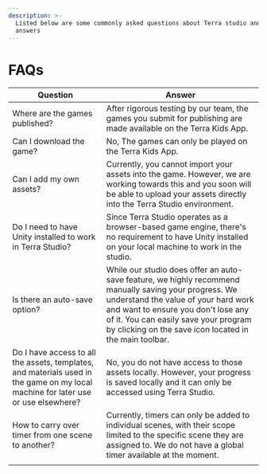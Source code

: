 ```yaml
---
description: >-
  Listed below are some commonly asked questions about Terra studio and there
  answers
---
```


# FAQs

| Question                                                                                                                          | Answer                                                                                                                                                                                                                                                                                 |
| --------------------------------------------------------------------------------------------------------------------------------- | -------------------------------------------------------------------------------------------------------------------------------------------------------------------------------------------------------------------------------------------------------------------------------------- |
| Where are the games published?                                                                                                    | After rigorous testing by our team, the games you submit for publishing are made available on the Terra Kids App.                                                                                                                                                                      |
| Can I download the game?                                                                                                          | No, The games can only be played on the Terra Kids App.                                                                                                                                                                                                                                |
| Can I add my own assets?                                                                                                          | Currently, you cannot import your assets into the game. However, we are working towards this and you soon will be able to upload your assets directly into the Terra Studio environment.                                                                                               |
| Do I need to have Unity installed to work in Terra Studio?                                                                        | Since Terra Studio operates as a browser-based game engine, there's no requirement to have Unity installed on your local machine to work in the studio.                                                                                                                                |
| Is there an auto-save option?                                                                                                     | While our studio does offer an auto-save feature, we highly recommend manually saving your progress. We understand the value of your hard work and want to ensure you don't lose any of it. You can easily save your program by clicking on the save icon located in the main toolbar. |
| Do I have access to all the assets, templates, and materials used in the game on my local machine for later use or use elsewhere? | No, you do not have access to those assets locally. However, your progress is saved locally and it can only be accessed using Terra Studio.                                                                                                                                            |
| How to carry over timer from one scene to another?                                                                                | Currently, timers can only be added to individual scenes, with their scope limited to the specific scene they are assigned to. We do not have a global timer available at the moment.                                                                                                  |
|                                                                                                                                   |                                                                                                                                                                                                                                                                                        |




